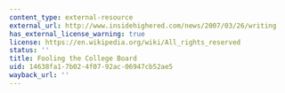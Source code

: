 ```yaml
---
content_type: external-resource
external_url: http://www.insidehighered.com/news/2007/03/26/writing
has_external_license_warning: true
license: https://en.wikipedia.org/wiki/All_rights_reserved
status: ''
title: Fooling the College Board
uid: 14638fa1-7b02-4f07-92ac-06947cb52ae5
wayback_url: ''
---
```

